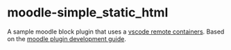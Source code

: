 moodle-simple_static_html
===

A sample moodle block plugin that uses a [vscode remote containers](https://code.visualstudio.com/docs/remote/containers).
Based on the [moodle plugin development guide](https://docs.moodle.org/dev/Blocks).